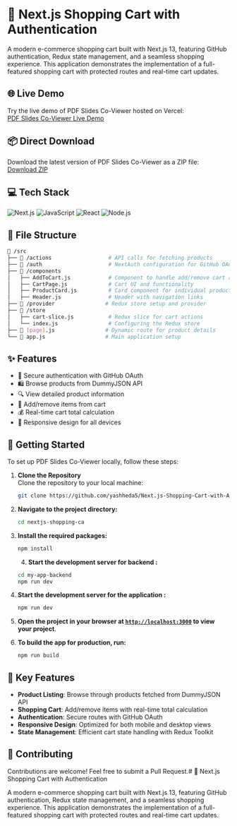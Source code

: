 # 🛒 Next.js Shopping Cart with Authentication

A modern e-commerce shopping cart built with Next.js 13, featuring GitHub authentication, Redux state management, and a seamless shopping experience. This application demonstrates the implementation of a full-featured shopping cart with protected routes and real-time cart updates.

## 🌐 Live Demo

Try the live demo of PDF Slides Co-Viewer hosted on Vercel:  
[PDF Slides Co-Viewer Live Demo](https://pdf-slides-co-viewer-web-app.vercel.app/)

## 📦 Direct Download

Download the latest version of PDF Slides Co-Viewer as a ZIP file:  
[Download ZIP](https://github.com/yashheda5/Next.js-Shopping-Cart-with-Authentication/archive/refs/heads/main.zip)

## 💻 Tech Stack

![Next.js](https://skillicons.dev/icons?i=nextjs)
![JavaScript](https://skillicons.dev/icons?i=javascript)
![React](https://skillicons.dev/icons?i=react)
![Node.js](https://skillicons.dev/icons?i=nodejs)

## 📁 File Structure

```bash
📁 /src
├── 📁 /actions                  # API calls for fetching products
├── 📁 /auth                     # NextAuth configuration for GitHub OAuth
├── 📁 /components
│   ├── AddToCart.js            # Component to handle add/remove cart actions
│   ├── CartPage.js             # Cart UI and functionality
│   ├── ProductCard.js          # Card component for individual products
│   ├── Header.js               # Header with navigation links
├── 📁 /provider                # Redux store setup and provider
├── 📁 /store
│   ├── cart-slice.js           # Redux slice for cart actions
│   └── index.js                # Configuring the Redux store
├── 📄 [page].js                # Dynamic route for product details
└── 📄 app.js                   # Main application setup
```

## ✨ Features

- 🔐 Secure authentication with GitHub OAuth
- 🛍️ Browse products from DummyJSON API
- 🔍 View detailed product information
- 🛒 Add/remove items from cart
- 💰 Real-time cart total calculation
- 📱 Responsive design for all devices

## 🚀 Getting Started

To set up PDF Slides Co-Viewer locally, follow these steps:

1. **Clone the Repository**  
   Clone the repository to your local machine:
   ```bash
   git clone https://github.com/yashheda5/Next.js-Shopping-Cart-with-Authentication.git
   ```

2. **Navigate to the project directory:**
   ```sh
   cd nextjs-shopping-ca
   ```

3. **Install the required packages:**
   ```sh
   npm install
   ```

   4. **Start the development server for  backend  :**
   ```sh
   cd my-app-backend
   npm run dev
   ```

4. **Start the development server for the application  :**
   ```sh
   npm run dev
   
   ```

5. **Open the project in your browser at [`http://localhost:3000`](http://localhost:3000) to view your project**.

6. **To build the app for production, run:**
   ```sh
   npm run build
   ```



## 🌟 Key Features

- **Product Listing**: Browse through products fetched from DummyJSON API
- **Shopping Cart**: Add/remove items with real-time total calculation
- **Authentication**: Secure routes with GitHub OAuth
- **Responsive Design**: Optimized for both mobile and desktop views
- **State Management**: Efficient cart state handling with Redux Toolkit



## 🤝 Contributing

Contributions are welcome! Feel free to submit a Pull Request.# 🛒 Next.js Shopping Cart with Authentication

A modern e-commerce shopping cart built with Next.js 13, featuring GitHub authentication, Redux state management, and a seamless shopping experience. This application demonstrates the implementation of a full-featured shopping cart with protected routes and real-time cart updates.

